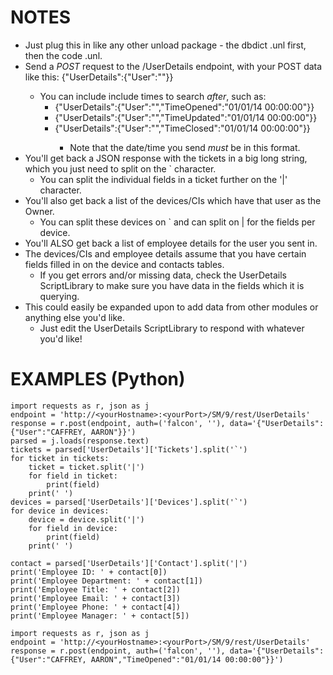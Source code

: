 
# NOTES

- Just plug this in like any other unload package - the dbdict .unl first, then the code .unl.
- Send a *POST* request to the /UserDetails endpoint, with your POST data like this: {"UserDetails":{"User":"<insert username here>"}}
  - You can include include times to search *after*, such as:
    - {"UserDetails":{"User":"<insert username here>","TimeOpened":"01/01/14 00:00:00"}}
    - {"UserDetails":{"User":"<insert username here>","TimeUpdated":"01/01/14 00:00:00"}}
    - {"UserDetails":{"User":"<insert username here>","TimeClosed":"01/01/14 00:00:00"}}
      - Note that the date/time you send *must* be in this format.
- You'll get back a JSON response with the tickets in a big long string, which you just need to split on the ` character.
  - You can split the individual fields in a ticket further on the '|' character.
- You'll also get back a list of the devices/CIs which have that user as the Owner.
  - You can split these devices on ` and can split on | for the fields per device.
- You'll ALSO get back a list of employee details for the user you sent in.
- The devices/CIs and employee details assume that you have certain fields filled in on the device and contacts tables.
  - If you get errors and/or missing data, check the UserDetails ScriptLibrary to make sure you have data in the fields which it is querying.
- This could easily be expanded upon to add data from other modules or anything else you'd like.
  - Just edit the UserDetails ScriptLibrary to respond with whatever you'd like!

# EXAMPLES (Python)
```
import requests as r, json as j
endpoint = 'http://<yourHostname>:<yourPort>/SM/9/rest/UserDetails'
response = r.post(endpoint, auth=('falcon', ''), data='{"UserDetails":{"User":"CAFFREY, AARON"}}')
parsed = j.loads(response.text)
tickets = parsed['UserDetails']['Tickets'].split('`')
for ticket in tickets:
    ticket = ticket.split('|')
    for field in ticket:
        print(field)
    print(' ')
devices = parsed['UserDetails']['Devices'].split('`')
for device in devices:
    device = device.split('|')
    for field in device:
        print(field)
    print(' ')

contact = parsed['UserDetails']['Contact'].split('|')
print('Employee ID: ' + contact[0])
print('Employee Department: ' + contact[1])
print('Employee Title: ' + contact[2])
print('Employee Email: ' + contact[3])
print('Employee Phone: ' + contact[4])
print('Employee Manager: ' + contact[5])

import requests as r, json as j
endpoint = 'http://<yourHostname>:<yourPort>/SM/9/rest/UserDetails'
response = r.post(endpoint, auth=('falcon', ''), data='{"UserDetails":{"User":"CAFFREY, AARON","TimeOpened":"01/01/14 00:00:00"}}')
```
